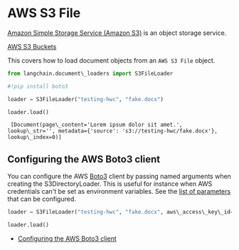 # AWS S3 File

[Amazon Simple Storage Service (Amazon S3)](https://docs.aws.amazon.com/AmazonS3/latest/userguide/using-folders.html) is an object storage service.

[AWS S3 Buckets](https://docs.aws.amazon.com/AmazonS3/latest/userguide/UsingBucket.html)

This covers how to load document objects from an `AWS S3 File` object.

```python
from langchain.document\_loaders import S3FileLoader  

```

```python
#!pip install boto3  

```

```python
loader = S3FileLoader("testing-hwc", "fake.docx")  

```

```python
loader.load()  

```

```text
 [Document(page\_content='Lorem ipsum dolor sit amet.', lookup\_str='', metadata={'source': 's3://testing-hwc/fake.docx'}, lookup\_index=0)]  

```

## Configuring the AWS Boto3 client[​](#configuring-the-aws-boto3-client "Direct link to Configuring the AWS Boto3 client")

You can configure the AWS [Boto3](https://boto3.amazonaws.com/v1/documentation/api/latest/index.html) client by passing
named arguments when creating the S3DirectoryLoader.
This is useful for instance when AWS credentials can't be set as environment variables.
See the [list of parameters](https://boto3.amazonaws.com/v1/documentation/api/latest/reference/core/session.html#boto3.session.Session) that can be configured.

```python
loader = S3FileLoader("testing-hwc", "fake.docx", aws\_access\_key\_id="xxxx", aws\_secret\_access\_key="yyyy")  

```

```python
loader.load()  

```

- [Configuring the AWS Boto3 client](#configuring-the-aws-boto3-client)
